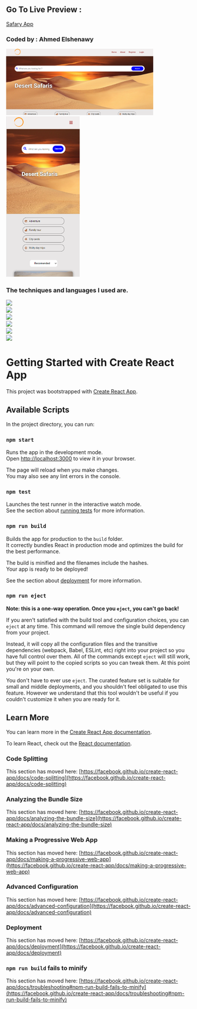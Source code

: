 ## Go To Live Preview :
<a href="https://ahmedelshenawy0.github.io/safary-app/">Safary App</a>

### Coded by : Ahmed Elshenawy

<img src="./src/image/Captured.PNG" width="400px"/>
<img src="./src/image/Captured2.PNG" width="200px"/>

### The techniques and languages ​​I used are.

<img  src="https://img.shields.io/badge/html5-%23E34F26.svg?style=for-the-badge&logo=html5&logoColor=white" width="100px"/> <br/>
<img  src="https://img.shields.io/badge/css3-%231572B6.svg?style=for-the-badge&logo=css3&logoColor=white" width="100px"/><br/>
<img  src="https://img.shields.io/badge/javascript-%23323330.svg?style=for-the-badge&logo=javascript&logoColor=%23F7DF1E" width="130px" height/><br/>
<img  src="https://img.shields.io/badge/react-%2320232a.svg?style=for-the-badge&logo=react&logoColor=%2361DAFB" width="110px"/><br/>
<img  src="https://img.shields.io/badge/React_Router-CA4245?style=for-the-badge&logo=react-router&logoColor=white" width="150px"/><br/>
<img  src="https://img.shields.io/badge/React%20Hook%20Form-%23EC5990.svg?style=for-the-badge&logo=reacthookform&logoColor=white" width="150px"/>

# Getting Started with Create React App

This project was bootstrapped with [Create React App](https://github.com/facebook/create-react-app).

## Available Scripts

In the project directory, you can run:

### `npm start`

Runs the app in the development mode.\
Open [http://localhost:3000](http://localhost:3000) to view it in your browser.

The page will reload when you make changes.\
You may also see any lint errors in the console.

### `npm test`

Launches the test runner in the interactive watch mode.\
See the section about [running tests](https://facebook.github.io/create-react-app/docs/running-tests) for more information.

### `npm run build`

Builds the app for production to the `build` folder.\
It correctly bundles React in production mode and optimizes the build for the best performance.

The build is minified and the filenames include the hashes.\
Your app is ready to be deployed!

See the section about [deployment](https://facebook.github.io/create-react-app/docs/deployment) for more information.

### `npm run eject`

**Note: this is a one-way operation. Once you `eject`, you can't go back!**

If you aren't satisfied with the build tool and configuration choices, you can `eject` at any time. This command will remove the single build dependency from your project.

Instead, it will copy all the configuration files and the transitive dependencies (webpack, Babel, ESLint, etc) right into your project so you have full control over them. All of the commands except `eject` will still work, but they will point to the copied scripts so you can tweak them. At this point you're on your own.

You don't have to ever use `eject`. The curated feature set is suitable for small and middle deployments, and you shouldn't feel obligated to use this feature. However we understand that this tool wouldn't be useful if you couldn't customize it when you are ready for it.

## Learn More

You can learn more in the [Create React App documentation](https://facebook.github.io/create-react-app/docs/getting-started).

To learn React, check out the [React documentation](https://reactjs.org/).

### Code Splitting

This section has moved here: [https://facebook.github.io/create-react-app/docs/code-splitting](https://facebook.github.io/create-react-app/docs/code-splitting)

### Analyzing the Bundle Size

This section has moved here: [https://facebook.github.io/create-react-app/docs/analyzing-the-bundle-size](https://facebook.github.io/create-react-app/docs/analyzing-the-bundle-size)

### Making a Progressive Web App

This section has moved here: [https://facebook.github.io/create-react-app/docs/making-a-progressive-web-app](https://facebook.github.io/create-react-app/docs/making-a-progressive-web-app)

### Advanced Configuration

This section has moved here: [https://facebook.github.io/create-react-app/docs/advanced-configuration](https://facebook.github.io/create-react-app/docs/advanced-configuration)

### Deployment

This section has moved here: [https://facebook.github.io/create-react-app/docs/deployment](https://facebook.github.io/create-react-app/docs/deployment)

### `npm run build` fails to minify

This section has moved here: [https://facebook.github.io/create-react-app/docs/troubleshooting#npm-run-build-fails-to-minify](https://facebook.github.io/create-react-app/docs/troubleshooting#npm-run-build-fails-to-minify)
